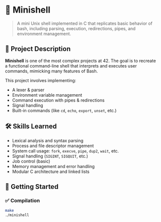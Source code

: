 # 🐚 Minishell

> A mini Unix shell implemented in C that replicates basic behavior of bash, including parsing, execution, redirections, pipes, and environment management.

## 📘 Project Description

**Minishell** is one of the most complex projects at 42. The goal is to recreate a functional command-line shell that interprets and executes user commands, mimicking many features of Bash.

This project involves implementing:
- A lexer & parser
- Environment variable management
- Command execution with pipes & redirections
- Signal handling
- Built-in commands (like `cd`, `echo`, `export`, `unset`, etc.)

## 🛠️ Skills Learned

- Lexical analysis and syntax parsing
- Process and file descriptor management
- System call usage: `fork`, `execve`, `pipe`, `dup2`, `wait`, etc.
- Signal handling (`SIGINT`, `SIGQUIT`, etc.)
- Job control (basic)
- Memory management and error handling
- Modular C architecture and linked lists

## 🚀 Getting Started

### ✅ Compilation

```bash
make
./minishell
